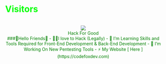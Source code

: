 <p align="center"> 
<h1 style="color:#00ff00">Visitors</h1><p align="center"><br />
<img src="https://camo.githubusercontent.com/49199c3c594c526f193a5049b8e41256ea81cd86e652a71ed4061722beed576b/68747470733a2f2f70726f66696c652d636f756e7465722e676c697463682e6d652f78456c6b6f6d792f636f756e742e737667"/><br />
 <span style="color: green">Hack For Good<br />
 ###🥷Hello Friends🥷
- 🧑‍💻I love to Hack (Legally)
- 🌱 I’m Learning Skills and Tools Required for Front-End Development & Back-End Development
- 🔭 I’m Working On New Pentesting Tools
- ⚡ My Website [ Here ](https://codefoxdev.com)
 

 
